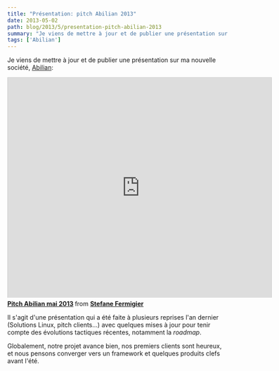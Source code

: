 ```yaml
---
title: "Présentation: pitch Abilian 2013"
date: 2013-05-02
path: blog/2013/5/presentation-pitch-abilian-2013
summary: "Je viens de mettre à jour et de publier une présentation sur ma nouvelle société, Abilian: Pitch Abilian mai 2013 from Stefane Fermigier Il s'agit d'une présentation qui a été faite à plusieurs reprises l'an dernier (Solutions Linux, pitch clients...) avec quelques mises à jour pour tenir compte des évolutions tactiques récentes, notamment la roadmap."
tags: ['Abilian']
---
```


Je viens de mettre à jour et de publier une présentation sur ma nouvelle société, [Abilian](http://www.abilian.com):

<iframe src="https://www.slideshare.net/slideshow/embed_code/20388692" width="600" height="500" frameborder="0" marginwidth="0" marginheight="0" scrolling="no" style="border:1px solid #CCC;border-width:1px 1px 0;margin-bottom:5px" allowfullscreen webkitallowfullscreen mozallowfullscreen> </iframe> <div style="margin-bottom:5px"> <strong> <a href="https://www.slideshare.net/sfermigier/pitch-abilian-mai-2013" title="Pitch Abilian mai 2013" target="_blank">Pitch Abilian mai 2013</a> </strong> from <strong><a href="https://www.slideshare.net/sfermigier" target="_blank">Stefane Fermigier</a></strong> </div>

Il s'agit d'une présentation qui a été faite à plusieurs reprises l'an dernier (Solutions Linux, pitch clients...) avec quelques mises à jour pour tenir compte des évolutions tactiques récentes, notamment la *roadmap*.

Globalement, notre projet avance bien, nos premiers clients sont heureux, et nous pensons converger vers un framework et quelques produits clefs avant l'été.
